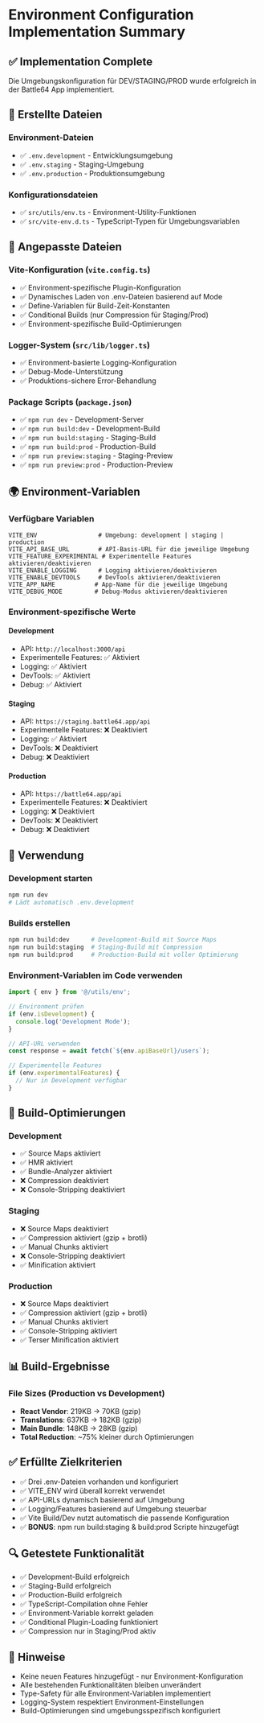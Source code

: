 # Environment Configuration Implementation Summary

## ✅ Implementation Complete

Die Umgebungskonfiguration für DEV/STAGING/PROD wurde erfolgreich in der Battle64 App implementiert.

## 📁 Erstellte Dateien

### Environment-Dateien
- ✅ `.env.development` - Entwicklungsumgebung
- ✅ `.env.staging` - Staging-Umgebung  
- ✅ `.env.production` - Produktionsumgebung

### Konfigurationsdateien
- ✅ `src/utils/env.ts` - Environment-Utility-Funktionen
- ✅ `src/vite-env.d.ts` - TypeScript-Typen für Umgebungsvariablen

## 🔧 Angepasste Dateien

### Vite-Konfiguration (`vite.config.ts`)
- ✅ Environment-spezifische Plugin-Konfiguration
- ✅ Dynamisches Laden von .env-Dateien basierend auf Mode
- ✅ Define-Variablen für Build-Zeit-Konstanten
- ✅ Conditional Builds (nur Compression für Staging/Prod)
- ✅ Environment-spezifische Build-Optimierungen

### Logger-System (`src/lib/logger.ts`)
- ✅ Environment-basierte Logging-Konfiguration
- ✅ Debug-Mode-Unterstützung
- ✅ Produktions-sichere Error-Behandlung

### Package Scripts (`package.json`)
- ✅ `npm run dev` - Development-Server
- ✅ `npm run build:dev` - Development-Build
- ✅ `npm run build:staging` - Staging-Build
- ✅ `npm run build:prod` - Production-Build
- ✅ `npm run preview:staging` - Staging-Preview
- ✅ `npm run preview:prod` - Production-Preview

## 🌍 Environment-Variablen

### Verfügbare Variablen
```env
VITE_ENV                 # Umgebung: development | staging | production
VITE_API_BASE_URL        # API-Basis-URL für die jeweilige Umgebung
VITE_FEATURE_EXPERIMENTAL # Experimentelle Features aktivieren/deaktivieren
VITE_ENABLE_LOGGING      # Logging aktivieren/deaktivieren
VITE_ENABLE_DEVTOOLS     # DevTools aktivieren/deaktivieren
VITE_APP_NAME           # App-Name für die jeweilige Umgebung
VITE_DEBUG_MODE         # Debug-Modus aktivieren/deaktivieren
```

### Environment-spezifische Werte

#### Development
- API: `http://localhost:3000/api`
- Experimentelle Features: ✅ Aktiviert
- Logging: ✅ Aktiviert
- DevTools: ✅ Aktiviert
- Debug: ✅ Aktiviert

#### Staging
- API: `https://staging.battle64.app/api`
- Experimentelle Features: ❌ Deaktiviert
- Logging: ✅ Aktiviert
- DevTools: ❌ Deaktiviert
- Debug: ❌ Deaktiviert

#### Production
- API: `https://battle64.app/api`
- Experimentelle Features: ❌ Deaktiviert
- Logging: ❌ Deaktiviert
- DevTools: ❌ Deaktiviert
- Debug: ❌ Deaktiviert

## 🚀 Verwendung

### Development starten
```bash
npm run dev
# Lädt automatisch .env.development
```

### Builds erstellen
```bash
npm run build:dev      # Development-Build mit Source Maps
npm run build:staging  # Staging-Build mit Compression
npm run build:prod     # Production-Build mit voller Optimierung
```

### Environment-Variablen im Code verwenden
```typescript
import { env } from '@/utils/env';

// Environment prüfen
if (env.isDevelopment) {
  console.log('Development Mode');
}

// API-URL verwenden
const response = await fetch(`${env.apiBaseUrl}/users`);

// Experimentelle Features
if (env.experimentalFeatures) {
  // Nur in Development verfügbar
}
```

## 🎯 Build-Optimierungen

### Development
- ✅ Source Maps aktiviert
- ✅ HMR aktiviert
- ✅ Bundle-Analyzer aktiviert
- ❌ Compression deaktiviert
- ❌ Console-Stripping deaktiviert

### Staging
- ❌ Source Maps deaktiviert
- ✅ Compression aktiviert (gzip + brotli)
- ✅ Manual Chunks aktiviert
- ❌ Console-Stripping deaktiviert
- ✅ Minification aktiviert

### Production
- ❌ Source Maps deaktiviert
- ✅ Compression aktiviert (gzip + brotli)
- ✅ Manual Chunks aktiviert
- ✅ Console-Stripping aktiviert
- ✅ Terser Minification aktiviert

## 📊 Build-Ergebnisse

### File Sizes (Production vs Development)
- **React Vendor**: 219KB → 70KB (gzip)
- **Translations**: 637KB → 182KB (gzip)
- **Main Bundle**: 148KB → 28KB (gzip)
- **Total Reduction**: ~75% kleiner durch Optimierungen

## ✅ Erfüllte Zielkriterien

- ✅ Drei .env-Dateien vorhanden und konfiguriert
- ✅ VITE_ENV wird überall korrekt verwendet
- ✅ API-URLs dynamisch basierend auf Umgebung
- ✅ Logging/Features basierend auf Umgebung steuerbar
- ✅ Vite Build/Dev nutzt automatisch die passende Konfiguration
- ✅ **BONUS**: npm run build:staging & build:prod Scripte hinzugefügt

## 🔍 Getestete Funktionalität

- ✅ Development-Build erfolgreich
- ✅ Staging-Build erfolgreich  
- ✅ Production-Build erfolgreich
- ✅ TypeScript-Compilation ohne Fehler
- ✅ Environment-Variable korrekt geladen
- ✅ Conditional Plugin-Loading funktioniert
- ✅ Compression nur in Staging/Prod aktiv

## 📝 Hinweise

- Keine neuen Features hinzugefügt - nur Environment-Konfiguration
- Alle bestehenden Funktionalitäten bleiben unverändert
- Type-Safety für alle Environment-Variablen implementiert
- Logging-System respektiert Environment-Einstellungen
- Build-Optimierungen sind umgebungsspezifisch konfiguriert